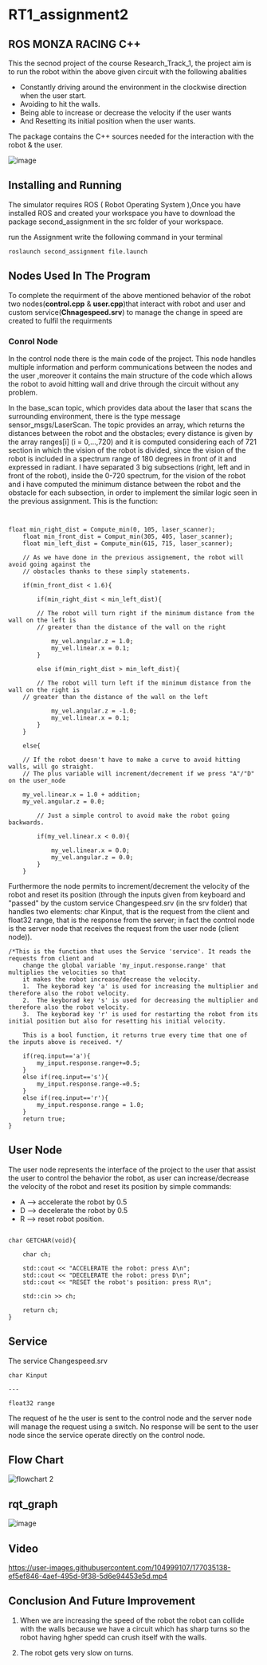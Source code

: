 # RT1_assignment2

ROS MONZA RACING C++
----------------------
This the secnod project of the course Research_Track_1, the project aim is to run the robot within the above given circuit with the following abalities

* Constantly driving around the environment in the clockwise direction when the user start.
* Avoiding to hit the walls.
* Being able to increase or decrease the velocity if the user wants 
* And Resetting its initial position when the user wants.

The package contains the C++ sources needed for the interaction with the robot & the user.


![image](https://user-images.githubusercontent.com/104999107/175375406-1560982b-888c-4e56-b70f-84e05d329abc.png)

## Installing and Running 

The simulator requires ROS ( Robot Operating System ),Once you have installed ROS and created your workspace you have to download the package second_assignment in the src folder of your workspace.

run the Assignment write the following command in your terminal
```
roslaunch second_assignment file.launch
```

## Nodes Used In The Program

To complete the requirment of the above mentioned behavior of the robot two nodes(**control.cpp** & **user.cpp**)that interact with robot and user and custom service(**Chnagespeed.srv**) to manage the change in speed are created to fulfil the requirments

### Conrol Node 

In the control node there is the main code of the project. This node handles multiple information and perform communications between the nodes and the user ,moreover it contains the main structure of the code which allows the robot to avoid hitting wall and drive through the circuit without any problem.


In the base_scan topic, which provides data about the laser that scans the surrounding environment, there is the type message sensor_msgs/LaserScan. The topic provides an array, which returns the distances between the robot and the obstacles; every distance is given by the array ranges[i] (i = 0,...,720) and it is computed considering each of 721 section in which the vision of the robot is divided, since the vision of the robot is included in a spectrum range of 180 degrees in front of it and expressed in radiant. I have separated 3 big subsections (right, left and in front of the robot), inside the 0-720 spectrum, for the vision of the robot and i have computed the minimum distance between the robot and the obstacle for each subsection, in order to implement the similar logic seen in the previous assignment. This is the function:


```


float min_right_dist = Compute_min(0, 105, laser_scanner);
	float min_front_dist = Comput_min(305, 405, laser_scanner);
	float min_left_dist = Compute_min(615, 715, laser_scanner);
	
	// As we have done in the previous assignement, the robot will avoid going against the 
	// obstacles thanks to these simply statements.
	
	if(min_front_dist < 1.6){
			
    	if(min_right_dist < min_left_dist){
    	
    	// The robot will turn right if the minimum distance from the wall on the left is 
        // greater than the distance of the wall on the right
    	
    		my_vel.angular.z = 1.0;
    		my_vel.linear.x = 0.1;
		}
		
		else if(min_right_dist > min_left_dist){
		
    	// The robot will turn left if the minimum distance from the wall on the right is 
	// greater than the distance of the wall on the left
		
			my_vel.angular.z = -1.0;
			my_vel.linear.x = 0.1;
		}
	}
		
	else{
	
	// If the robot doesn't have to make a curve to avoid hitting walls, will go straight.
	// The plus variable will increment/decrement if we press "A"/"D" on the user_node
	
	my_vel.linear.x = 1.0 + addition;
	my_vel.angular.z = 0.0;
	
		// Just a simple control to avoid make the robot going backwards.
	
		if(my_vel.linear.x < 0.0){
			
			my_vel.linear.x = 0.0;
			my_vel.angular.z = 0.0;
		}
	}
```
Furthermore the node permits to increment/decrement the velocity of the robot and reset its position (through the inputs given from keyboard and "passed" by the custom service Changespeed.srv (in the srv folder) that handles two elements: char Kinput, that is the request from the client and float32 range, that is the response from the server; in fact the control node is the server node that receives the request from the user node (client node)). 

```
/*This is the function that uses the Service 'service'. It reads the requests from client and
	change the global variable 'my_input.response.range' that multiplies the velocities so that 
	it makes the robot increase/decrease the velocity. 
	1.	The keyborad key 'a' is used for increasing the multiplier and therefore also the robot velocity.
	2.	The keyborad key 's' is used for decreasing the multiplier and therefore also the robot velocity.
	3.	The keyborad key 'r' is used for restarting the robot from its initial position but also for resetting his initial velocity.	 
	
	This is a bool function, it returns true every time that one of the inputs above is received. */
		
	if(req.input=='a'){
		my_input.response.range+=0.5;
	}
	else if(req.input=='s'){
		my_input.response.range-=0.5;
	}
	else if(req.input=='r'){
		my_input.response.range = 1.0;
	}
	return true;
}
```
## User Node

The user node represents the interface of the project to  the user that assist the user to control the behavior the robot, as  user can increase/decrease the velocity of the robot and reset its position by simple commands:

 * A --> accelerate the robot by 0.5
 * D --> decelerate the robot by 0.5
 * R --> reset robot position.

```

char GETCHAR(void){

	char ch;
	
	std::cout << "ACCELERATE the robot: press A\n";
	std::cout << "DECELERATE the robot: press D\n";
	std::cout << "RESET the robot's position: press R\n";
	
	std::cin >> ch;
	
	return ch;
}
```
## Service
The service Changespeed.srv


```
char Kinput

---

float32 range

```
The request of he the user is sent to the control node and the server node will manage the request using a switch. No response will be sent to the user node  since the service operate directly on the control node.

## Flow Chart

![flowchart 2](https://user-images.githubusercontent.com/104999107/175698855-503c5184-a396-4120-9b74-4a011dd6f4e9.png)

## rqt_graph

![image](https://user-images.githubusercontent.com/104999107/175792139-f4f5d7a5-0c18-4370-bc72-c29c1179587b.png)

## Video

https://user-images.githubusercontent.com/104999107/177035138-ef5ef846-4aef-495d-9f38-5d6e94453e5d.mp4

## Conclusion And Future Improvement

1) When we are increasing the speed of the robot the robot can collide with the walls because we have a circuit which has sharp turns so the robot having hgher    spedd can crush itself with the walls. 

2) The robot gets very slow on turns.
